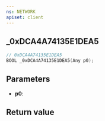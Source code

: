 ```yaml
---
ns: NETWORK
apiset: client
---
```

## _0xDCA4A74135E1DEA5

```c
// 0xDCA4A74135E1DEA5
BOOL _0xDCA4A74135E1DEA5(Any p0);
```


## Parameters
* **p0**:

## Return value

